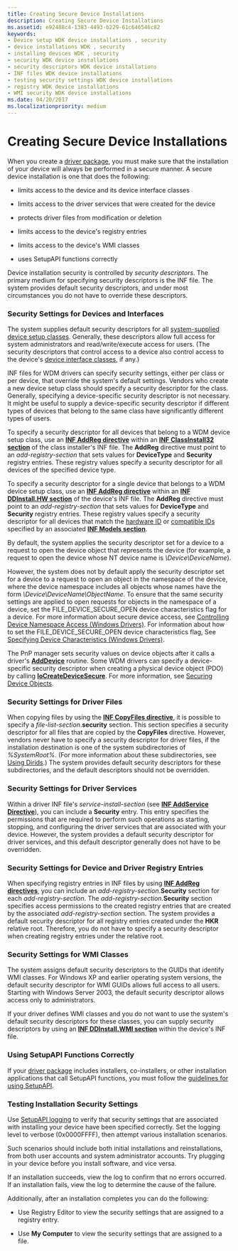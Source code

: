 ```yaml
---
title: Creating Secure Device Installations
description: Creating Secure Device Installations
ms.assetid: e92488c4-1383-4493-b229-61c646546c82
keywords:
- Device setup WDK device installations , security
- device installations WDK , security
- installing devices WDK , security
- security WDK device installations
- security descriptors WDK device installations
- INF files WDK device installations
- testing security settings WDK device installations
- registry WDK device installations
- WMI security WDK device installations
ms.date: 04/20/2017
ms.localizationpriority: medium
---
```


# Creating Secure Device Installations





When you create a [driver package](driver-packages.md), you must make sure that the installation of your device will always be performed in a secure manner. A secure device installation is one that does the following:

-   limits access to the device and its device interface classes

-   limits access to the driver services that were created for the device

-   protects driver files from modification or deletion

-   limits access to the device's registry entries

-   limits access to the device's WMI classes

-   uses SetupAPI functions correctly

Device installation security is controlled by *security descriptors*. The primary medium for specifying security descriptors is the INF file. The system provides default security descriptors, and under most circumstances you do not have to override these descriptors.

### Security Settings for Devices and Interfaces

The system supplies default security descriptors for all [system-supplied device setup classes](/windows-hardware/drivers/install/system-defined-device-setup-classes-reserved-for-system-use). Generally, these descriptors allow full access for system administrators and read/write/execute access for users. (The security descriptors that control access to a device also control access to the device's [device interface classes](./overview-of-device-interface-classes.md), if any.)

INF files for WDM drivers can specify security settings, either per class or per device, that override the system's default settings. Vendors who create a new device setup class should specify a security descriptor for the class. Generally, specifying a device-specific security descriptor is not necessary. It might be useful to supply a device-specific security descriptor if different types of devices that belong to the same class have significantly different types of users.

To specify a security descriptor for all devices that belong to a WDM device setup class, use an [**INF AddReg directive**](inf-addreg-directive.md) within an [**INF ClassInstall32 section**](inf-classinstall32-section.md) of the class installer's INF file. The **AddReg** directive must point to an *add-registry-section* that sets values for **DeviceType** and **Security** registry entries. These registry values specify a security descriptor for all devices of the specified device type.

To specify a security descriptor for a single device that belongs to a WDM device setup class, use an [**INF AddReg directive**](inf-addreg-directive.md) within an [**INF DDInstall.HW section**](inf-ddinstall-hw-section.md) of the device's INF file. The **AddReg** directive must point to an *add-registry-section* that sets values for **DeviceType** and **Security** registry entries. These registry values specify a security descriptor for all devices that match the [hardware ID](hardware-ids.md) or [compatible IDs](compatible-ids.md) specified by an associated [**INF Models section**](inf-models-section.md).

By default, the system applies the security descriptor set for a device to a request to open the device object that represents the device (for example, a request to open the device whose NT device name is *\\Device\\DeviceName*).

However, the system does not by default apply the security descriptor set for a device to a request to open an object in the namespace of the device, where the device namespace includes all objects whose names have the form *\\Device\\DeviceName\\ObjectName*. To ensure that the same security settings are applied to open requests for objects in the namespace of a device, set the FILE_DEVICE_SECURE_OPEN device characteristics flag for a device. For more information about secure device access, see [Controlling Device Namespace Access (Windows Drivers)](../kernel/controlling-device-namespace-access.md). For information about how to set the FILE_DEVICE_SECURE_OPEN device characteristics flag, See [Specifying Device Characteristics (Windows Drivers)](../kernel/specifying-device-characteristics.md).

The PnP manager sets security values on device objects after it calls a driver's [**AddDevice**](/windows-hardware/drivers/ddi/wdm/nc-wdm-driver_add_device) routine. Some WDM drivers can specify a device-specific security descriptor when creating a physical device object (PDO) by calling [**IoCreateDeviceSecure**](/windows-hardware/drivers/ddi/wdmsec/nf-wdmsec-wdmlibiocreatedevicesecure). For more information, see [Securing Device Objects](../kernel/controlling-device-access.md).

### Security Settings for Driver Files

When copying files by using the [**INF CopyFiles directive**](inf-copyfiles-directive.md), it is possible to specify a *file-list-section*.**security** section. This section specifies a security descriptor for all files that are copied by the **CopyFiles** directive. However, vendors never have to specify a security descriptor for driver files, if the installation destination is one of the system subdirectories of *%SystemRoot%*. (For more information about these subdirectories, see [Using Dirids](using-dirids.md).) The system provides default security descriptors for these subdirectories, and the default descriptors should not be overridden.

### Security Settings for Driver Services

Within a driver INF file's *service-install-section* (see [**INF AddService Directive**](inf-addservice-directive.md)), you can include a **Security** entry. This entry specifies the permissions that are required to perform such operations as starting, stopping, and configuring the driver services that are associated with your device. However, the system provides a default security descriptor for driver services, and this default descriptor generally does not have to be overridden.

### Security Settings for Device and Driver Registry Entries

When specifying registry entries in INF files by using [**INF AddReg directives**](inf-addreg-directive.md), you can include an *add-registry-section*.**Security** section for each *add-registry-section*. The *add-registry-section*.**Security** section specifies access permissions to the created registry entries that are created by the associated *add-registry-section* section. The system provides a default security descriptor for all registry entries created under the **HKR** relative root. Therefore, you do not have to specify a security descriptor when creating registry entries under the relative root.

### Security Settings for WMI Classes

The system assigns default security descriptors to the GUIDs that identify WMI classes. For Windows XP and earlier operating system versions, the default security descriptor for WMI GUIDs allows full access to all users. Starting with Windows Server 2003, the default security descriptor allows access only to administrators.

If your driver defines WMI classes and you do not want to use the system's default security descriptors for these classes, you can supply security descriptors by using an [**INF DDInstall.WMI section**](inf-ddinstall-wmi-section.md) within the device's INF file.

### Using SetupAPI Functions Correctly

If your [driver package](driver-packages.md) includes installers, co-installers, or other installation applications that call SetupAPI functions, you must follow the [guidelines for using SetupAPI](guidelines-for-using-setupapi.md).

### <a href="" id="testing-installation-security-settings-"></a>Testing Installation Security Settings

Use [SetupAPI logging](setupapi-logging--windows-server-2003--windows-xp--and-windows-2000-.md) to verify that security settings that are associated with installing your device have been specified correctly. Set the logging level to verbose (0x0000FFFF), then attempt various installation scenarios.

Such scenarios should include both initial installations and reinstallations, from both user accounts and system administrator accounts. Try plugging in your device before you install software, and vice versa.

If an installation succeeds, view the log to confirm that no errors occurred. If an installation fails, view the log to determine the cause of the failure.

Additionally, after an installation completes you can do the following:

-   Use Registry Editor to view the security settings that are assigned to a registry entry.

-   Use **My Computer** to view the security settings that are assigned to a file.

